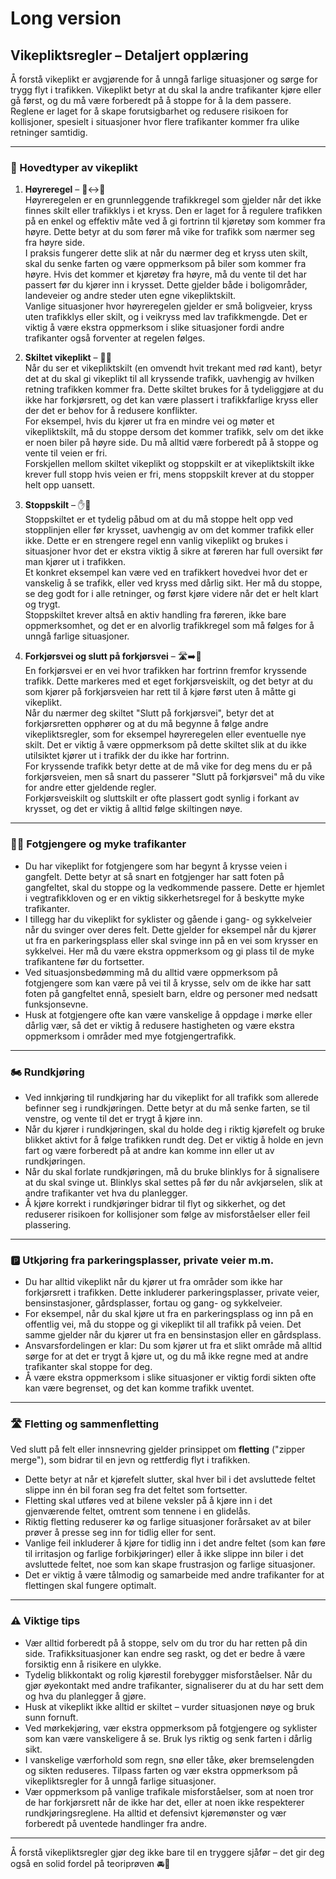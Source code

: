 # Long version


## Vikepliktsregler – Detaljert opplæring

Å forstå vikeplikt er avgjørende for å unngå farlige situasjoner og sørge for trygg flyt i trafikken. Vikeplikt betyr at du skal la andre trafikanter kjøre eller gå først, og du må være forberedt på å stoppe for å la dem passere. Reglene er laget for å skape forutsigbarhet og redusere risikoen for kollisjoner, spesielt i situasjoner hvor flere trafikanter kommer fra ulike retninger samtidig.

---

### 🔁 Hovedtyper av vikeplikt

1. **Høyreregel** – 🚗↔️🚗  
   Høyreregelen er en grunnleggende trafikkregel som gjelder når det ikke finnes skilt eller trafikklys i et kryss. Den er laget for å regulere trafikken på en enkel og effektiv måte ved å gi fortrinn til kjøretøy som kommer fra høyre. Dette betyr at du som fører må vike for trafikk som nærmer seg fra høyre side.  
   I praksis fungerer dette slik at når du nærmer deg et kryss uten skilt, skal du senke farten og være oppmerksom på biler som kommer fra høyre. Hvis det kommer et kjøretøy fra høyre, må du vente til det har passert før du kjører inn i krysset. Dette gjelder både i boligområder, landeveier og andre steder uten egne vikepliktskilt.  
   Vanlige situasjoner hvor høyreregelen gjelder er små boligveier, kryss uten trafikklys eller skilt, og i veikryss med lav trafikkmengde. Det er viktig å være ekstra oppmerksom i slike situasjoner fordi andre trafikanter også forventer at regelen følges.

2. **Skiltet vikeplikt** – 🚧🛑  
   Når du ser et vikepliktskilt (en omvendt hvit trekant med rød kant), betyr det at du skal gi vikeplikt til all kryssende trafikk, uavhengig av hvilken retning trafikken kommer fra. Dette skiltet brukes for å tydeliggjøre at du ikke har forkjørsrett, og det kan være plassert i trafikkfarlige kryss eller der det er behov for å redusere konflikter.  
   For eksempel, hvis du kjører ut fra en mindre vei og møter et vikepliktskilt, må du stoppe dersom det kommer trafikk, selv om det ikke er noen biler på høyre side. Du må alltid være forberedt på å stoppe og vente til veien er fri.  
   Forskjellen mellom skiltet vikeplikt og stoppskilt er at vikepliktskilt ikke krever full stopp hvis veien er fri, mens stoppskilt krever at du stopper helt opp uansett.

3. **Stoppskilt** – ✋🛑  
   Stoppskiltet er et tydelig påbud om at du må stoppe helt opp ved stopplinjen eller før krysset, uavhengig av om det kommer trafikk eller ikke. Dette er en strengere regel enn vanlig vikeplikt og brukes i situasjoner hvor det er ekstra viktig å sikre at føreren har full oversikt før man kjører ut i trafikken.  
   Et konkret eksempel kan være ved en trafikkert hovedvei hvor det er vanskelig å se trafikk, eller ved kryss med dårlig sikt. Her må du stoppe, se deg godt for i alle retninger, og først kjøre videre når det er helt klart og trygt.  
   Stoppskiltet krever altså en aktiv handling fra føreren, ikke bare oppmerksomhet, og det er en alvorlig trafikkregel som må følges for å unngå farlige situasjoner.

4. **Forkjørsvei og slutt på forkjørsvei** – 🛣️➡️📴  
   En forkjørsvei er en vei hvor trafikken har fortrinn fremfor kryssende trafikk. Dette markeres med et eget forkjørsveiskilt, og det betyr at du som kjører på forkjørsveien har rett til å kjøre først uten å måtte gi vikeplikt.  
   Når du nærmer deg skiltet "Slutt på forkjørsvei", betyr det at forkjørsretten opphører og at du må begynne å følge andre vikepliktsregler, som for eksempel høyreregelen eller eventuelle nye skilt. Det er viktig å være oppmerksom på dette skiltet slik at du ikke utilsiktet kjører ut i trafikk der du ikke har fortrinn.  
   For kryssende trafikk betyr dette at de må vike for deg mens du er på forkjørsveien, men så snart du passerer "Slutt på forkjørsvei" må du vike for andre etter gjeldende regler.  
   Forkjørsveiskilt og sluttskilt er ofte plassert godt synlig i forkant av krysset, og det er viktig å alltid følge skiltingen nøye.

---

### 🚶‍♂️ Fotgjengere og myke trafikanter

- Du har vikeplikt for fotgjengere som har begynt å krysse veien i gangfelt. Dette betyr at så snart en fotgjenger har satt foten på gangfeltet, skal du stoppe og la vedkommende passere. Dette er hjemlet i vegtrafikkloven og er en viktig sikkerhetsregel for å beskytte myke trafikanter.  
- I tillegg har du vikeplikt for syklister og gående i gang- og sykkelveier når du svinger over deres felt. Dette gjelder for eksempel når du kjører ut fra en parkeringsplass eller skal svinge inn på en vei som krysser en sykkelvei. Her må du være ekstra oppmerksom og gi plass til de myke trafikantene før du fortsetter.  
- Ved situasjonsbedømming må du alltid være oppmerksom på fotgjengere som kan være på vei til å krysse, selv om de ikke har satt foten på gangfeltet ennå, spesielt barn, eldre og personer med nedsatt funksjonsevne.  
- Husk at fotgjengere ofte kan være vanskelige å oppdage i mørke eller dårlig vær, så det er viktig å redusere hastigheten og være ekstra oppmerksom i områder med mye fotgjengertrafikk.

---

### 🏍️ Rundkjøring

- Ved innkjøring til rundkjøring har du vikeplikt for all trafikk som allerede befinner seg i rundkjøringen. Dette betyr at du må senke farten, se til venstre, og vente til det er trygt å kjøre inn.  
- Når du kjører i rundkjøringen, skal du holde deg i riktig kjørefelt og bruke blikket aktivt for å følge trafikken rundt deg. Det er viktig å holde en jevn fart og være forberedt på at andre kan komme inn eller ut av rundkjøringen.  
- Når du skal forlate rundkjøringen, må du bruke blinklys for å signalisere at du skal svinge ut. Blinklys skal settes på før du når avkjørselen, slik at andre trafikanter vet hva du planlegger.  
- Å kjøre korrekt i rundkjøringer bidrar til flyt og sikkerhet, og det reduserer risikoen for kollisjoner som følge av misforståelser eller feil plassering.

---

### 🅿️ Utkjøring fra parkeringsplasser, private veier m.m.

- Du har alltid vikeplikt når du kjører ut fra områder som ikke har forkjørsrett i trafikken. Dette inkluderer parkeringsplasser, private veier, bensinstasjoner, gårdsplasser, fortau og gang- og sykkelveier.  
- For eksempel, når du skal kjøre ut fra en parkeringsplass og inn på en offentlig vei, må du stoppe og gi vikeplikt til all trafikk på veien. Det samme gjelder når du kjører ut fra en bensinstasjon eller en gårdsplass.  
- Ansvarsfordelingen er klar: Du som kjører ut fra et slikt område må alltid sørge for at det er trygt å kjøre ut, og du må ikke regne med at andre trafikanter skal stoppe for deg.  
- Å være ekstra oppmerksom i slike situasjoner er viktig fordi sikten ofte kan være begrenset, og det kan komme trafikk uventet.

---

### 🛣️ Fletting og sammenfletting

Ved slutt på felt eller innsnevring gjelder prinsippet om **fletting** ("zipper merge"), som bidrar til en jevn og rettferdig flyt i trafikken.  
- Dette betyr at når et kjørefelt slutter, skal hver bil i det avsluttede feltet slippe inn én bil foran seg fra det feltet som fortsetter.  
- Fletting skal utføres ved at bilene veksler på å kjøre inn i det gjenværende feltet, omtrent som tennene i en glidelås.  
- Riktig fletting reduserer kø og farlige situasjoner forårsaket av at biler prøver å presse seg inn for tidlig eller for sent.  
- Vanlige feil inkluderer å kjøre for tidlig inn i det andre feltet (som kan føre til irritasjon og farlige forbikjøringer) eller å ikke slippe inn biler i det avsluttede feltet, noe som kan skape frustrasjon og farlige situasjoner.  
- Det er viktig å være tålmodig og samarbeide med andre trafikanter for at flettingen skal fungere optimalt.

---

### ⚠️ Viktige tips

- Vær alltid forberedt på å stoppe, selv om du tror du har retten på din side. Trafikksituasjoner kan endre seg raskt, og det er bedre å være forsiktig enn å risikere en ulykke.  
- Tydelig blikkontakt og rolig kjørestil forebygger misforståelser. Når du gjør øyekontakt med andre trafikanter, signaliserer du at du har sett dem og hva du planlegger å gjøre.  
- Husk at vikeplikt ikke alltid er skiltet – vurder situasjonen nøye og bruk sunn fornuft.  
- Ved mørkekjøring, vær ekstra oppmerksom på fotgjengere og syklister som kan være vanskeligere å se. Bruk lys riktig og senk farten i dårlig sikt.  
- I vanskelige værforhold som regn, snø eller tåke, øker bremselengden og sikten reduseres. Tilpass farten og vær ekstra oppmerksom på vikepliktsregler for å unngå farlige situasjoner.  
- Vær oppmerksom på vanlige trafikale misforståelser, som at noen tror de har forkjørsrett når de ikke har det, eller at noen ikke respekterer rundkjøringsreglene. Ha alltid et defensivt kjøremønster og vær forberedt på uventede handlinger fra andre.

---

Å forstå vikepliktsregler gjør deg ikke bare til en tryggere sjåfør – det gir deg også en solid fordel på teoriprøven 🚘📘
